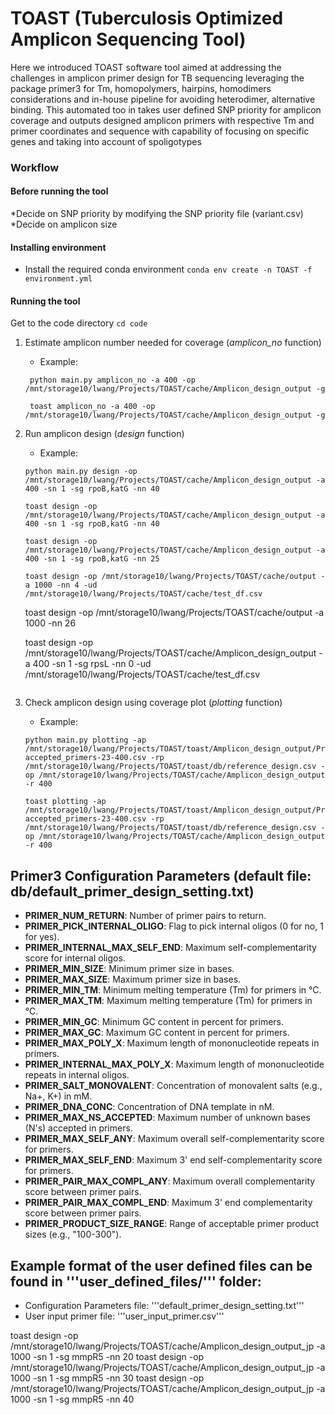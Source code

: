 # TOAST (Tuberculosis Optimized Amplicon Sequencing Tool)
<!-- - TB and Other pathogen Amplicon Sequencing Tool
- TB ONT Amplicon Sequencing Tool -->

Here we introduced TOAST software tool aimed at addressing the challenges in amplicon primer design for TB sequencing leveraging the package primer3 for Tm, homopolymers, hairpins, homodimers considerations and in-house pipeline for avoiding heterodimer, alternative binding. This automated too in takes user defined SNP priority for amplicon coverage and outputs designed amplicon primers with respective Tm and primer coordinates and sequence with capability of focusing on specific genes and taking into account of spoligotypes 

### Workflow
#### Before running the tool
*Decide on SNP priority by modifying the SNP priority file (variant.csv)
*Decide on amplicon size

#### Installing environment
- Install the required conda environment
    ```conda env create -n TOAST -f environment.yml```
    
#### Running the tool
Get to the code directory
```cd code```

1. Estimate amplicon number needed for coverage (*amplicon_no* function)
   - Example: 
   ```
    python main.py amplicon_no -a 400 -op /mnt/storage10/lwang/Projects/TOAST/cache/Amplicon_design_output -g

    toast amplicon_no -a 400 -op /mnt/storage10/lwang/Projects/TOAST/cache/Amplicon_design_output -g
   ```
2. Run amplicon design (*design* function)
    - Example: 
    ```
    python main.py design -op /mnt/storage10/lwang/Projects/TOAST/cache/Amplicon_design_output -a 400 -sn 1 -sg rpoB,katG -nn 40 
    
    toast design -op /mnt/storage10/lwang/Projects/TOAST/cache/Amplicon_design_output -a 400 -sn 1 -sg rpoB,katG -nn 40 
    
    toast design -op /mnt/storage10/lwang/Projects/TOAST/cache/Amplicon_design_output -a 400 -sn 1 -sg rpoB,katG -nn 25

    toast design -op /mnt/storage10/lwang/Projects/TOAST/cache/output -a 1000 -nn 4 -ud /mnt/storage10/lwang/Projects/TOAST/cache/test_df.csv
    ```
    toast design -op /mnt/storage10/lwang/Projects/TOAST/cache/output -a 1000 -nn 26

    toast design -op /mnt/storage10/lwang/Projects/TOAST/cache/Amplicon_design_output -a 400 -sn 1 -sg rpsL -nn 0 -ud /mnt/storage10/lwang/Projects/TOAST/cache/test_df.csv
    ```
3. Check amplicon design using coverage plot (*plotting* function)
    - Example: 
    ```
    python main.py plotting -ap /mnt/storage10/lwang/Projects/TOAST/toast/Amplicon_design_output/Primer_design-accepted_primers-23-400.csv -rp /mnt/storage10/lwang/Projects/TOAST/toast/db/reference_design.csv -op /mnt/storage10/lwang/Projects/TOAST/cache/Amplicon_design_output -r 400
    
    toast plotting -ap /mnt/storage10/lwang/Projects/TOAST/toast/Amplicon_design_output/Primer_design-accepted_primers-23-400.csv -rp /mnt/storage10/lwang/Projects/TOAST/toast/db/reference_design.csv -op /mnt/storage10/lwang/Projects/TOAST/cache/Amplicon_design_output -r 400
    ``` 


## Primer3 Configuration Parameters (default file: db/default_primer_design_setting.txt)

- **PRIMER_NUM_RETURN**: Number of primer pairs to return.
- **PRIMER_PICK_INTERNAL_OLIGO**: Flag to pick internal oligos (0 for no, 1 for yes).
- **PRIMER_INTERNAL_MAX_SELF_END**: Maximum self-complementarity score for internal oligos.
- **PRIMER_MIN_SIZE**: Minimum primer size in bases.
- **PRIMER_MAX_SIZE**: Maximum primer size in bases.
- **PRIMER_MIN_TM**: Minimum melting temperature (Tm) for primers in °C.
- **PRIMER_MAX_TM**: Maximum melting temperature (Tm) for primers in °C.
- **PRIMER_MIN_GC**: Minimum GC content in percent for primers.
- **PRIMER_MAX_GC**: Maximum GC content in percent for primers.
- **PRIMER_MAX_POLY_X**: Maximum length of mononucleotide repeats in primers.
- **PRIMER_INTERNAL_MAX_POLY_X**: Maximum length of mononucleotide repeats in internal oligos.
- **PRIMER_SALT_MONOVALENT**: Concentration of monovalent salts (e.g., Na+, K+) in mM.
- **PRIMER_DNA_CONC**: Concentration of DNA template in nM.
- **PRIMER_MAX_NS_ACCEPTED**: Maximum number of unknown bases (N's) accepted in primers.
- **PRIMER_MAX_SELF_ANY**: Maximum overall self-complementarity score for primers.
- **PRIMER_MAX_SELF_END**: Maximum 3' end self-complementarity score for primers.
- **PRIMER_PAIR_MAX_COMPL_ANY**: Maximum overall complementarity score between primer pairs.
- **PRIMER_PAIR_MAX_COMPL_END**: Maximum 3' end complementarity score between primer pairs.
- **PRIMER_PRODUCT_SIZE_RANGE**: Range of acceptable primer product sizes (e.g., "100-300").

## Example format of the user defined files can be found in '''user_defined_files/''' folder:

  - Configuration Parameters file: '''default_primer_design_setting.txt'''
  - User input primer file: '''user_input_primer.csv'''







toast design -op /mnt/storage10/lwang/Projects/TOAST/cache/Amplicon_design_output_jp -a 1000 -sn 1 -sg mmpR5 -nn 20
toast design -op /mnt/storage10/lwang/Projects/TOAST/cache/Amplicon_design_output_jp -a 1000 -sn 1 -sg mmpR5 -nn 30
toast design -op /mnt/storage10/lwang/Projects/TOAST/cache/Amplicon_design_output_jp -a 1000 -sn 1 -sg mmpR5 -nn 40
